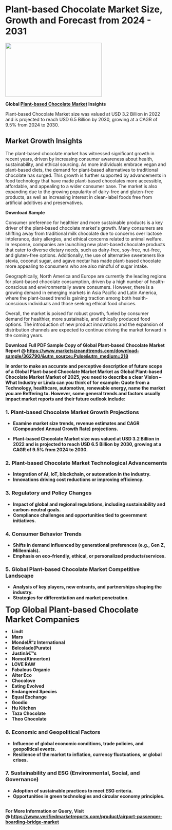 <H1>Plant-based Chocolate Market Size, Growth and Forecast from 2024 - 2031</H1><img class="aligncenter size-medium wp-image-584254" src="https://thirdeyenews.in/wp-content/uploads/2024/09/Global-Market-Research-300x168.jpeg" alt="" width="300" height="168" /><p><strong>Global&nbsp;<a href="https://www.marketsizeandtrends.com/download-sample/362790/&amp;utm_source=Pulse&amp;utm_medium=218">Plant-based Chocolate Market</a> Insights</strong></p><p>Plant-based Chocolate Market size was valued at USD 3.2 Billion in 2022 and is projected to reach USD 6.5 Billion by 2030, growing at a CAGR of 9.5% from 2024 to 2030.</p><p><h2>Market Growth Insights</h2> <p>The plant-based chocolate market has witnessed significant growth in recent years, driven by increasing consumer awareness about health, sustainability, and ethical sourcing. As more individuals embrace vegan and plant-based diets, the demand for plant-based alternatives to traditional chocolate has surged. This growth is further supported by advancements in food technology that have made plant-based chocolates more accessible, affordable, and appealing to a wider consumer base. The market is also expanding due to the growing popularity of dairy-free and gluten-free products, as well as increasing interest in clean-label foods free from artificial additives and preservatives.</p> <p><strong>Download Sample</strong></p> <p>Consumer preference for healthier and more sustainable products is a key driver of the plant-based chocolate market's growth. Many consumers are shifting away from traditional milk chocolate due to concerns over lactose intolerance, dairy allergies, and ethical concerns related to animal welfare. In response, companies are launching new plant-based chocolate products that cater to diverse dietary needs, such as dairy-free, soy-free, nut-free, and gluten-free options. Additionally, the use of alternative sweeteners like stevia, coconut sugar, and agave nectar has made plant-based chocolate more appealing to consumers who are also mindful of sugar intake.</p> <p>Geographically, North America and Europe are currently the leading regions for plant-based chocolate consumption, driven by a high number of health-conscious and environmentally aware consumers. However, there is a growing demand in emerging markets in Asia Pacific and Latin America, where the plant-based trend is gaining traction among both health-conscious individuals and those seeking ethical food choices.</p> <p>Overall, the market is poised for robust growth, fueled by consumer demand for healthier, more sustainable, and ethically produced food options. The introduction of new product innovations and the expansion of distribution channels are expected to continue driving the market forward in the coming years.</p> <p><strong></p><p><span class=""><strong>Download Full PDF Sample Copy of Global Plant-based Chocolate Market Report</strong> @ <a href="https://www.marketsizeandtrends.com/download-sample/362790/&amp;utm_source=Pulse&amp;utm_medium=218" target="_blank">https://www.marketsizeandtrends.com/download-sample/362790/&amp;utm_source=Pulse&amp;utm_medium=218</a></span></p><p>In order to make an accurate and perceptive description of future scope of a Global&nbsp;Plant-based Chocolate Market Market as Global&nbsp;Plant-based Chocolate Market Market of 2025, you need to describe a clear Vision &ndash; What Industry or Linda can you think of for example: Quote from a Technology, healthcare, automotive, renewable energy, name the market you are Reffering to. However, some general trends and factors usually impact market reports and their future outlook include:</p><h3>1.&nbsp;<strong>Plant-based Chocolate Market Growth Projections</strong></h3><ul><li>Examine market size trends, revenue estimates and CAGR (Compounded Annual Growth Rate) projections.</li><li><p>Plant-based Chocolate Market size was valued at USD 3.2 Billion in 2022 and is projected to reach USD 6.5 Billion by 2030, growing at a CAGR of 9.5% from 2024 to 2030.</p></li></ul><h3>2.&nbsp;<strong>Plant-based Chocolate Market Technological Advancements</strong></h3><ul><li>Integration of AI, IoT, blockchain, or automation in the industry.</li><li>Innovations driving cost reductions or improving efficiency.</li></ul><h3>3.&nbsp;<strong>Regulatory and Policy Changes</strong></h3><ul><li>Impact of global and regional regulations, including sustainability and carbon-neutral goals.</li><li>Compliance challenges and opportunities tied to government initiatives.</li></ul><h3>4.&nbsp;<strong>Consumer Behavior Trends</strong></h3><ul><li>Shifts in demand influenced by generational preferences (e.g., Gen Z, Millennials).</li><li>Emphasis on eco-friendly, ethical, or personalized products/services.</li></ul><h3>5.&nbsp;<strong>Global Plant-based Chocolate Market Competitive Landscape</strong></h3><ul><li>Analysis of key players, new entrants, and partnerships shaping the industry.</li><li>Strategies for differentiation and market penetration.</li></ul><p data-pm-slice="1 1 []"><span style="color: inherit; font-family: inherit; font-size: 25px;">Top Global Plant-based Chocolate Market Companies</span></p><div class="" data-test-id=""><p><li>Lindt</li><li> Mars</li><li> MondelÄ“z International</li><li> Belcolade(Purato)</li><li> Justinâ€™s</li><li> Nomo(Kinnerton)</li><li> LOVE RAW</li><li> Fabalous Organic</li><li> Alter Eco</li><li> Chocolove</li><li> Eating Evolved</li><li> Endangered Species</li><li> Equal Exchange</li><li> Goodio</li><li> Hu Kitchen</li><li> Taza Chocolate</li><li> Theo Chocolate</li></p></div><h3>6.&nbsp;<strong>Economic and Geopolitical Factors</strong></h3><ul><li>Influence of global economic conditions, trade policies, and geopolitical events.</li><li>Resilience of the market to inflation, currency fluctuations, or global crises.</li></ul><h3>7.&nbsp;<strong>Sustainability and ESG (Environmental, Social, and Governance)</strong></h3><ul><li>Adoption of sustainable practices to meet ESG criteria.</li><li>Opportunities in green technologies and circular economy principles.</li></ul><h2><strong style="font-size: 14px;">For More Information or Query, Visit @&nbsp;</strong><a style="background-color: #ffffff; font-size: 14px;" href="https://www.marketsizeandtrends.com/report/plant-based-chocolate-market/" target="_blank">https://www.verifiedmarketreports.com/product/airport-passenger-boarding-bridge-market</a></h2>
